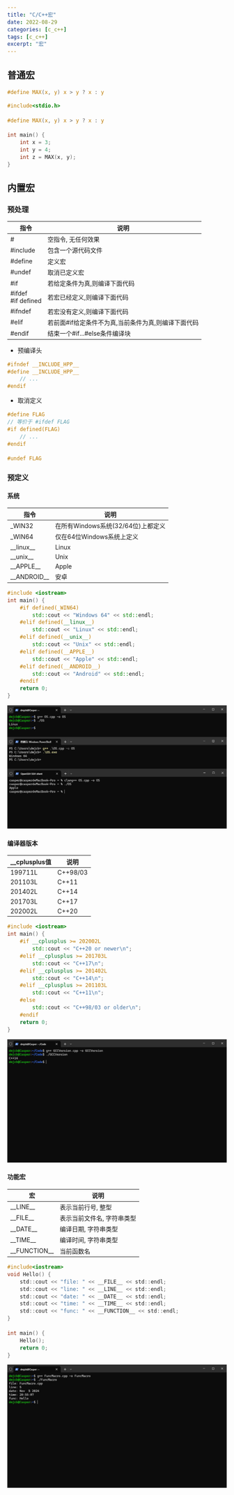 ```yaml
---
title: "C/C++宏"
date: 2022-08-29
categories: [c_c++]
tags: [c_c++]
excerpt: "宏"
---
```


## 普通宏

```c
#define MAX(x, y) x > y ? x : y
```

```c
#include<stdio.h>

#define MAX(x, y) x > y ? x : y

int main() {
    int x = 3;
    int y = 4;
    int z = MAX(x, y);
}
```

## 内置宏

### 预处理

| 指令     | 说明                                              |
| -------- | ------------------------------------------------- |
| #        | 空指令, 无任何效果                                 |
| #include | 包含一个源代码文件                                 |
| #define  | 定义宏                                            |
| #undef   | 取消已定义宏                                      |
| #if      | 若给定条件为真,则编译下面代码                       |
| #ifdef <br> #if defined  | 若宏已经定义,则编译下面代码         |
| #ifndef  | 若宏没有定义,则编译下面代码                         |
| #elif    | 若前面#if给定条件不为真,当前条件为真,则编译下面代码   |
| #endif   | 结束一个#if...#else条件编译块                      |

- 预编译头

```c
#ifndef __INCLUDE_HPP__
#define __INCLUDE_HPP__
    // ...
#endif
```

- 取消定义

```c
#define FLAG
// 等价于 #ifdef FLAG
#if defined(FLAG)
    // ...
#endif

#undef FLAG
```

### 预定义

#### 系统

| 指令          | 说明                                |
| ------------  | ---------------------------------- |
| _WIN32        | 在所有Windows系统(32/64位)上都定义   |
| _WIN64        | 仅在64位Windows系统上定义            |
| \_\_linux__   | Linux                              |
| \_\_unix__    | Unix                               |
| \_\_APPLE__   | Apple                              |
| \_\_ANDROID__ | 安卓                               |

```c++
#include <iostream>
int main() {
    #if defined(_WIN64)
        std::cout << "Windows 64" << std::endl;
    #elif defined(__linux__)
        std::cout << "Linux" << std::endl;
    #elif defined(__unix__)
        std::cout << "Unix" << std::endl;
    #elif defined(__APPLE__)
        std::cout << "Apple" << std::endl;
    #elif defined(__ANDROID__)
        std::cout << "Android" << std::endl;
    #endif
    return 0;
}
```

![](/assets/image/20241105_234506.jpg)

#### 编译器版本

| __cplusplus值 | 说明      |
| ------------- | -------- |
| 199711L       | C++98/03 |
| 201103L       | C++11    |
| 201402L       | C++14    |
| 201703L       | C++17    |
| 202002L       | C++20    |

```c++
#include <iostream>
int main() {
    #if __cplusplus >= 202002L
        std::cout << "C++20 or newer\n";
    #elif __cplusplus >= 201703L
        std::cout << "C++17\n";
    #elif __cplusplus >= 201402L
        std::cout << "C++14\n";
    #elif __cplusplus >= 201103L
        std::cout << "C++11\n";
    #else
        std::cout << "C++98/03 or older\n";
    #endif
    return 0;
}
```

![](/assets/image/20241109_035618.jpg)

#### 功能宏

| 宏           | 说明                       |
| ------------ | -------------------------- |
| \_\_LINE__     | 表示当前行号, 整型        |
| \_\_FILE__     | 表示当前文件名, 字符串类型 |
| \_\_DATE__     | 编译日期, 字符串类型      |
| \_\_TIME__     | 编译时间, 字符串类型      |
| \_\_FUNCTION__ | 当前函数名                |


```c
#include<iostream>
void Hello() {
    std::cout << "file: " << __FILE__ << std::endl;
    std::cout << "line: " << __LINE__ << std::endl;
    std::cout << "date: " << __DATE__ << std::endl;
    std::cout << "time: " << __TIME__ << std::endl;
    std::cout << "func: " << __FUNCTION__ << std::endl;
}

int main() {
    Hello();
    return 0;
}
```

![](/assets/image/20241105_235518.jpg)